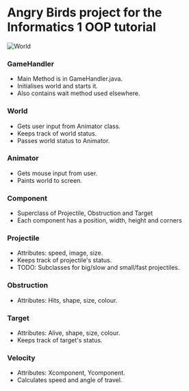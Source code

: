 Angry Birds project for the Informatics 1 OOP tutorial
======================================================

![World](http://i.imgur.com/4J9uU.jpg)

### GameHandler
 * Main Method is in GameHandler.java.
 * Initialises world and starts it.
 * Also contains wait method used elsewhere.
 
### World
 * Gets user input from Animator class.
 * Keeps track of world status.
 * Passes world status to Animator.
 
### Animator
 * Gets mouse input from user.
 * Paints world to screen.
 
### Component
 * Superclass of Projectile, Obstruction and Target
 * Each component has a position, width, height and corners
 
### Projectile
 * Attributes: speed, image, size.
 * Keeps track of projectile's status.
 * TODO: Subclasses for big/slow and small/fast projectiles.
 
### Obstruction
 * Attributes: Hits, shape, size, colour.
 
### Target
 * Attributes: Alive, shape, size, colour.
 * Keeps track of target's status.
 
### Velocity
 * Attributes: Xcomponent, Ycomponent.
 * Calculates speed and angle of travel.
